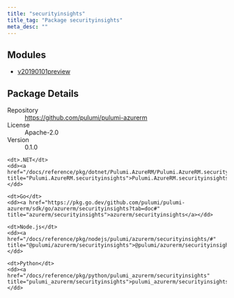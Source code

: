 ```yaml
---
title: "securityinsights"
title_tag: "Package securityinsights"
meta_desc: ""
---
```


<!-- WARNING: this file was generated by Pulumi Docs Generator. -->
<!-- Do not edit by hand unless you're certain you know what you are doing! -->



<h2 id="modules">Modules</h2>
<ul class="api">
    <li><a href="v20190101preview/" title="v20190101preview"><span class="symbol module"></span>v20190101preview</a></li>
</ul>

<h2 id="package-details">Package Details</h2>
<dl class="package-details">
	<dt>Repository</dt>
	<dd><a href="https://github.com/pulumi/pulumi-azurerm">https://github.com/pulumi/pulumi-azurerm</a></dd>
	<dt>License</dt>
	<dd>Apache-2.0</dd>
	<dt>Version</dt>
	<dd>0.1.0</dd>
</dl>



<dl class="tabular">

    <dt>.NET</dt>
    <dd><a href="/docs/reference/pkg/dotnet/Pulumi.AzureRM/Pulumi.AzureRM.securityinsights.html" title="Pulumi.AzureRM.securityinsights">Pulumi.AzureRM.securityinsights</a></dd>

    <dt>Go</dt>
    <dd><a href="https://pkg.go.dev/github.com/pulumi/pulumi-azurerm/sdk/go/azurerm/securityinsights?tab=doc#" title="azurerm/securityinsights">azurerm/securityinsights</a></dd>

    <dt>Node.js</dt>
    <dd><a href="/docs/reference/pkg/nodejs/pulumi/azurerm/securityinsights/#" title="@pulumi/azurerm/securityinsights">@pulumi/azurerm/securityinsights</a></dd>

    <dt>Python</dt>
    <dd><a href="/docs/reference/pkg/python/pulumi_azurerm/securityinsights" title="pulumi_azurerm/securityinsights">pulumi_azurerm/securityinsights</a></dd>

</dl>

